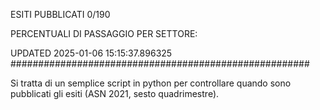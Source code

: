 ESITI PUBBLICATI 0/190 

PERCENTUALI DI PASSAGGIO PER SETTORE:

UPDATED 2025-01-06 15:15:37.896325
###################################################### 

Si tratta di un semplice script in python per controllare quando sono pubblicati gli esiti (ASN 2021, sesto quadrimestre).

